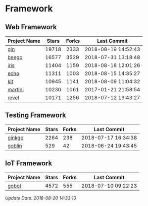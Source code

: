 # Framework

## Web Framework

| Project Name | Stars | Forks | Last Commit |
| ------------ | ----- | ----- | ----------- |
| [gin](https://github.com/gin-gonic/gin) | 19718 | 2333 | 2018-08-19 14:52:43 |
| [beego](https://github.com/astaxie/beego) | 16577 | 3529 | 2018-07-31 13:18:48 |
| [iris](https://github.com/kataras/iris) | 11404 | 1159 | 2018-08-18 12:01:26 |
| [echo](https://github.com/labstack/echo) | 11311 | 1003 | 2018-08-15 14:35:27 |
| [kit](https://github.com/go-kit/kit) | 10945 | 1141 | 2018-08-09 11:04:32 |
| [martini](https://github.com/go-martini/martini) | 10230 | 1061 | 2017-01-21 21:58:54 |
| [revel](https://github.com/revel/revel) | 10171 | 1256 | 2018-07-12 19:43:27 |

## Testing Framework

| Project Name | Stars | Forks | Last Commit |
| ------------ | ----- | ----- | ----------- |
| [ginkgo](https://github.com/onsi/ginkgo) | 2264 | 238 | 2018-07-17 16:34:38 |
| [goblin](https://github.com/franela/goblin) | 529 | 42 | 2018-06-24 19:43:45 |

## IoT Framework

| Project Name | Stars | Forks | Last Commit |
| ------------ | ----- | ----- | ----------- |
| [gobot](https://github.com/hybridgroup/gobot) | 4572 | 555 | 2018-07-10 09:22:23 |

*Update Date: 2018-08-20 14:33:10*